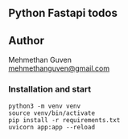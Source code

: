 ## Python Fastapi todos

## Author

Mehmethan Guven
<br/>
<a href='mailto:mehmethanguven@gmail.com<'>mehmethanguven@gmail.com</a>

### Installation and start

```console
python3 -m venv venv
source venv/bin/activate
pip install -r requirements.txt
uvicorn app:app --reload
```
